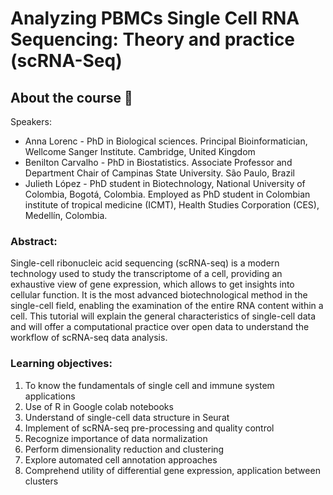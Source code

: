# Analyzing PBMCs Single Cell RNA Sequencing: Theory and practice (scRNA-Seq)

## About the course 📌

Speakers:

- Anna Lorenc - PhD in Biological sciences. Principal Bioinformatician, Wellcome Sanger Institute. Cambridge, United Kingdom
- Benilton Carvalho - PhD in Biostatistics. Associate Professor and Department Chair of Campinas State University. São Paulo, Brazil
- Julieth López - PhD student in Biotechnology, National University of Colombia, Bogotá, Colombia. Employed as PhD student in Colombian institute of tropical medicine (ICMT), Health Studies Corporation (CES), Medellín, Colombia.

### Abstract:

Single-cell ribonucleic acid sequencing (scRNA-seq) is a modern technology used to study the transcriptome of a cell, providing an exhaustive view of gene expression, which allows to get insights into cellular function. It is the most advanced biotechnological method in the single-cell field, enabling the examination of the entire RNA content within a cell. This tutorial will explain the general characteristics of single-cell data and will offer a computational practice over open data to understand the workflow of scRNA-seq data analysis.

### Learning objectives:

1. To know the fundamentals of single cell and immune system applications
2. Use of R in Google colab notebooks
3. Understand of single-cell data structure in Seurat
4. Implement of scRNA-seq pre-processing and quality control
5. Recognize importance of data normalization
6. Perform dimensionality reduction and clustering
7. Explore automated cell annotation approaches
8. Comprehend utility of differential gene expression, application between clusters


